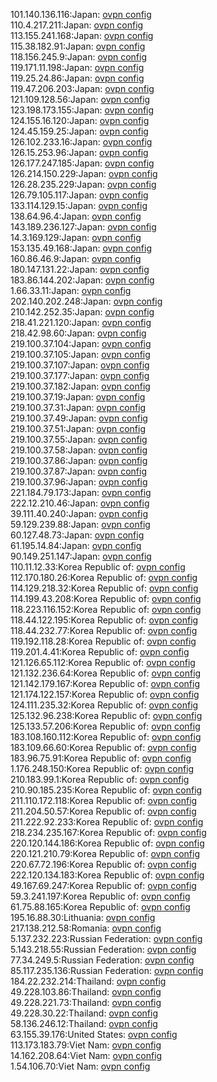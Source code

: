101.140.136.116:Japan: [ovpn config](vpn/101_140_136_116.ovpn)  
110.4.217.211:Japan: [ovpn config](vpn/110_4_217_211.ovpn)  
113.155.241.168:Japan: [ovpn config](vpn/113_155_241_168.ovpn)  
115.38.182.91:Japan: [ovpn config](vpn/115_38_182_91.ovpn)  
118.156.245.9:Japan: [ovpn config](vpn/118_156_245_9.ovpn)  
119.171.11.198:Japan: [ovpn config](vpn/119_171_11_198.ovpn)  
119.25.24.86:Japan: [ovpn config](vpn/119_25_24_86.ovpn)  
119.47.206.203:Japan: [ovpn config](vpn/119_47_206_203.ovpn)  
121.109.128.56:Japan: [ovpn config](vpn/121_109_128_56.ovpn)  
123.198.173.155:Japan: [ovpn config](vpn/123_198_173_155.ovpn)  
124.155.16.120:Japan: [ovpn config](vpn/124_155_16_120.ovpn)  
124.45.159.25:Japan: [ovpn config](vpn/124_45_159_25.ovpn)  
126.102.233.16:Japan: [ovpn config](vpn/126_102_233_16.ovpn)  
126.15.253.96:Japan: [ovpn config](vpn/126_15_253_96.ovpn)  
126.177.247.185:Japan: [ovpn config](vpn/126_177_247_185.ovpn)  
126.214.150.229:Japan: [ovpn config](vpn/126_214_150_229.ovpn)  
126.28.235.229:Japan: [ovpn config](vpn/126_28_235_229.ovpn)  
126.79.105.117:Japan: [ovpn config](vpn/126_79_105_117.ovpn)  
133.114.129.15:Japan: [ovpn config](vpn/133_114_129_15.ovpn)  
138.64.96.4:Japan: [ovpn config](vpn/138_64_96_4.ovpn)  
143.189.236.127:Japan: [ovpn config](vpn/143_189_236_127.ovpn)  
14.3.169.129:Japan: [ovpn config](vpn/14_3_169_129.ovpn)  
153.135.49.168:Japan: [ovpn config](vpn/153_135_49_168.ovpn)  
160.86.46.9:Japan: [ovpn config](vpn/160_86_46_9.ovpn)  
180.147.131.22:Japan: [ovpn config](vpn/180_147_131_22.ovpn)  
183.86.144.202:Japan: [ovpn config](vpn/183_86_144_202.ovpn)  
1.66.33.11:Japan: [ovpn config](vpn/1_66_33_11.ovpn)  
202.140.202.248:Japan: [ovpn config](vpn/202_140_202_248.ovpn)  
210.142.252.35:Japan: [ovpn config](vpn/210_142_252_35.ovpn)  
218.41.221.120:Japan: [ovpn config](vpn/218_41_221_120.ovpn)  
218.42.98.60:Japan: [ovpn config](vpn/218_42_98_60.ovpn)  
219.100.37.104:Japan: [ovpn config](vpn/219_100_37_104.ovpn)  
219.100.37.105:Japan: [ovpn config](vpn/219_100_37_105.ovpn)  
219.100.37.107:Japan: [ovpn config](vpn/219_100_37_107.ovpn)  
219.100.37.177:Japan: [ovpn config](vpn/219_100_37_177.ovpn)  
219.100.37.182:Japan: [ovpn config](vpn/219_100_37_182.ovpn)  
219.100.37.19:Japan: [ovpn config](vpn/219_100_37_19.ovpn)  
219.100.37.31:Japan: [ovpn config](vpn/219_100_37_31.ovpn)  
219.100.37.49:Japan: [ovpn config](vpn/219_100_37_49.ovpn)  
219.100.37.51:Japan: [ovpn config](vpn/219_100_37_51.ovpn)  
219.100.37.55:Japan: [ovpn config](vpn/219_100_37_55.ovpn)  
219.100.37.58:Japan: [ovpn config](vpn/219_100_37_58.ovpn)  
219.100.37.86:Japan: [ovpn config](vpn/219_100_37_86.ovpn)  
219.100.37.87:Japan: [ovpn config](vpn/219_100_37_87.ovpn)  
219.100.37.96:Japan: [ovpn config](vpn/219_100_37_96.ovpn)  
221.184.79.173:Japan: [ovpn config](vpn/221_184_79_173.ovpn)  
222.12.210.46:Japan: [ovpn config](vpn/222_12_210_46.ovpn)  
39.111.40.240:Japan: [ovpn config](vpn/39_111_40_240.ovpn)  
59.129.239.88:Japan: [ovpn config](vpn/59_129_239_88.ovpn)  
60.127.48.73:Japan: [ovpn config](vpn/60_127_48_73.ovpn)  
61.195.14.84:Japan: [ovpn config](vpn/61_195_14_84.ovpn)  
90.149.251.147:Japan: [ovpn config](vpn/90_149_251_147.ovpn)  
110.11.12.33:Korea Republic of: [ovpn config](vpn/110_11_12_33.ovpn)  
112.170.180.26:Korea Republic of: [ovpn config](vpn/112_170_180_26.ovpn)  
114.129.218.32:Korea Republic of: [ovpn config](vpn/114_129_218_32.ovpn)  
114.199.43.208:Korea Republic of: [ovpn config](vpn/114_199_43_208.ovpn)  
118.223.116.152:Korea Republic of: [ovpn config](vpn/118_223_116_152.ovpn)  
118.44.122.195:Korea Republic of: [ovpn config](vpn/118_44_122_195.ovpn)  
118.44.232.77:Korea Republic of: [ovpn config](vpn/118_44_232_77.ovpn)  
119.192.118.28:Korea Republic of: [ovpn config](vpn/119_192_118_28.ovpn)  
119.201.4.41:Korea Republic of: [ovpn config](vpn/119_201_4_41.ovpn)  
121.126.65.112:Korea Republic of: [ovpn config](vpn/121_126_65_112.ovpn)  
121.132.236.64:Korea Republic of: [ovpn config](vpn/121_132_236_64.ovpn)  
121.142.179.167:Korea Republic of: [ovpn config](vpn/121_142_179_167.ovpn)  
121.174.122.157:Korea Republic of: [ovpn config](vpn/121_174_122_157.ovpn)  
124.111.235.32:Korea Republic of: [ovpn config](vpn/124_111_235_32.ovpn)  
125.132.96.238:Korea Republic of: [ovpn config](vpn/125_132_96_238.ovpn)  
125.133.57.206:Korea Republic of: [ovpn config](vpn/125_133_57_206.ovpn)  
183.108.160.112:Korea Republic of: [ovpn config](vpn/183_108_160_112.ovpn)  
183.109.66.60:Korea Republic of: [ovpn config](vpn/183_109_66_60.ovpn)  
183.96.75.91:Korea Republic of: [ovpn config](vpn/183_96_75_91.ovpn)  
1.176.248.150:Korea Republic of: [ovpn config](vpn/1_176_248_150.ovpn)  
210.183.99.1:Korea Republic of: [ovpn config](vpn/210_183_99_1.ovpn)  
210.90.185.235:Korea Republic of: [ovpn config](vpn/210_90_185_235.ovpn)  
211.110.172.118:Korea Republic of: [ovpn config](vpn/211_110_172_118.ovpn)  
211.204.50.57:Korea Republic of: [ovpn config](vpn/211_204_50_57.ovpn)  
211.222.92.233:Korea Republic of: [ovpn config](vpn/211_222_92_233.ovpn)  
218.234.235.167:Korea Republic of: [ovpn config](vpn/218_234_235_167.ovpn)  
220.120.144.186:Korea Republic of: [ovpn config](vpn/220_120_144_186.ovpn)  
220.121.210.79:Korea Republic of: [ovpn config](vpn/220_121_210_79.ovpn)  
220.67.72.196:Korea Republic of: [ovpn config](vpn/220_67_72_196.ovpn)  
222.120.134.183:Korea Republic of: [ovpn config](vpn/222_120_134_183.ovpn)  
49.167.69.247:Korea Republic of: [ovpn config](vpn/49_167_69_247.ovpn)  
59.3.241.197:Korea Republic of: [ovpn config](vpn/59_3_241_197.ovpn)  
61.75.88.165:Korea Republic of: [ovpn config](vpn/61_75_88_165.ovpn)  
195.16.88.30:Lithuania: [ovpn config](vpn/195_16_88_30.ovpn)  
217.138.212.58:Romania: [ovpn config](vpn/217_138_212_58.ovpn)  
5.137.232.223:Russian Federation: [ovpn config](vpn/5_137_232_223.ovpn)  
5.143.218.55:Russian Federation: [ovpn config](vpn/5_143_218_55.ovpn)  
77.34.249.5:Russian Federation: [ovpn config](vpn/77_34_249_5.ovpn)  
85.117.235.136:Russian Federation: [ovpn config](vpn/85_117_235_136.ovpn)  
184.22.232.214:Thailand: [ovpn config](vpn/184_22_232_214.ovpn)  
49.228.103.86:Thailand: [ovpn config](vpn/49_228_103_86.ovpn)  
49.228.221.73:Thailand: [ovpn config](vpn/49_228_221_73.ovpn)  
49.228.30.22:Thailand: [ovpn config](vpn/49_228_30_22.ovpn)  
58.136.246.12:Thailand: [ovpn config](vpn/58_136_246_12.ovpn)  
63.155.39.176:United States: [ovpn config](vpn/63_155_39_176.ovpn)  
113.173.183.79:Viet Nam: [ovpn config](vpn/113_173_183_79.ovpn)  
14.162.208.64:Viet Nam: [ovpn config](vpn/14_162_208_64.ovpn)  
1.54.106.70:Viet Nam: [ovpn config](vpn/1_54_106_70.ovpn)  
